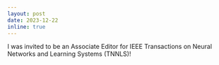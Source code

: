 ```yaml
---
layout: post
date: 2023-12-22
inline: true
---
```


I was invited to be an Associate Editor for IEEE Transactions on Neural Networks and Learning Systems (TNNLS)!